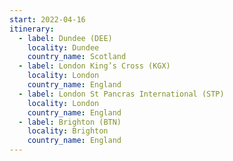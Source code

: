 ```yaml
---
start: 2022-04-16
itinerary:
  - label: Dundee (DEE)
    locality: Dundee
    country_name: Scotland
  - label: London King’s Cross (KGX)
    locality: London
    country_name: England
  - label: London St Pancras International (STP)
    locality: London
    country_name: England
  - label: Brighton (BTN)
    locality: Brighton
    country_name: England
---
```

